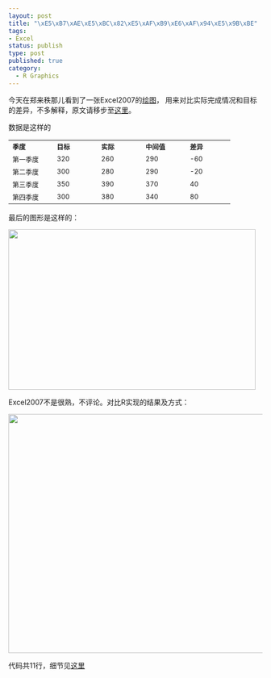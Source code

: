 ```yaml
--- 
layout: post
title: "\xE5\xB7\xAE\xE5\xBC\x82\xE5\xAF\xB9\xE6\xAF\x94\xE5\x9B\xBE"
tags: 
- Excel
status: publish
type: post
published: true
category:
  - R Graphics
---
```

今天在郑来秩那儿看到了一张Excel2007的<a href="http://blog.sina.com.cn/s/blog_5fc375650101751c.html" target="_blank">绘图</a>，
用来对比实际完成情况和目标的差异，不多解释，原文请移步至<a href="http://blog.sina.com.cn/s/blog_5fc375650101751c.html" target="_blank">这里</a>。

数据是这样的

<table border="0" cellspacing="0" cellpadding="0" width="360"><colgroup> <col span="5" width="72"></col> </colgroup>
<tbody>
<tr height="18">
<td width="72" height="18"><strong><span style="font-size: small;">季度</span></strong></td>
<td width="72"><strong><span style="font-size: small;">目标</span></strong></td>
<td width="72"><strong><span style="font-size: small;">实际</span></strong></td>
<td width="72"><strong><span style="font-size: small;">中间值</span></strong></td>
<td width="72"><strong><span style="font-size: small;">差异</span></strong></td>
</tr>
<tr height="18">
<td height="18"><span style="font-size: small;">第一季度</span></td>
<td><span style="font-size: small;">320</span></td>
<td><span style="font-size: small;">260</span></td>
<td><span style="font-size: small;">290</span></td>
<td><span style="font-size: small;">-60</span></td>
</tr>
<tr height="18">
<td height="18"><span style="font-size: small;">第二季度</span></td>
<td><span style="font-size: small;">300</span></td>
<td><span style="font-size: small;">280</span></td>
<td><span style="font-size: small;">290</span></td>
<td><span style="font-size: small;">-20</span></td>
</tr>
<tr height="18">
<td height="18"><span style="font-size: small;">第三季度</span></td>
<td><span style="font-size: small;">350</span></td>
<td><span style="font-size: small;">390</span></td>
<td><span style="font-size: small;">370</span></td>
<td><span style="font-size: small;">40</span></td>
</tr>
<tr height="18">
<td height="18"><span style="font-size: small;">第四季度</span></td>
<td><span style="font-size: small;">300</span></td>
<td><span style="font-size: small;">380</span></td>
<td><span style="font-size: small;">340</span></td>
<td><span style="font-size: small;">80</span></td>
</tr>
</tbody>
</table>


最后的图形是这样的：

<a href="http://www.bjt.name/wp-content/uploads/2011/06/690.jpg"><img class="aligncenter size-full wp-image-10808" title="chart" src="http://www.bjt.name/wp-content/uploads/2011/06/690.jpg" alt="" width="490" height="318" /></a>

Excel2007不是很熟，不评论。对比R实现的结果及方式：

<a href="http://www.bjt.name/wp-content/uploads/2011/06/so.png"><img class="aligncenter size-full wp-image-10810" title="R Chart" src="http://www.bjt.name/wp-content/uploads/2011/06/so.png" alt="" width="587" height="474" /></a>

代码共11行，细节见<a href="http://www.bjt.name/wp-content/uploads/2011/06/zhenglaizhi.r" target="_blank">这里</a>

